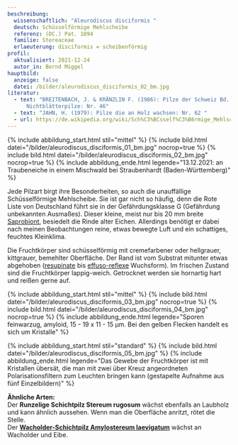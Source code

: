 ```yaml
---
beschreibung:
  wissenschaftlich: "Aleurodiscus disciformis "
  deutsch: Schüsselförmige Mehlscheibe
  referenz: (DC.) Pat. 1894
  familie: Stereaceae
  erlaeuterung: disciformis = scheibenförmig
profil:
  aktualisiert: 2021-12-24
  autor_in: Bernd Miggel
hauptbild:
  anzeige: false
  datei: /bilder/aleurodiscus_disciformis_02_bm.jpg
literatur:
  - text: "BREITENBACH, J. & KRÄNZLIN F. (1986): Pilze der Schweiz Bd. 2,
      Nichtblätterpilze: Nr. 46"
  - text: "JAHN, H. (1979): Pilze die an Holz wachsen: Nr. 62 "
  - url: https://de.wikipedia.org/wiki/Sch%C3%BCsself%C3%B6rmige_Mehlscheibe
---
```

{% include abbildung_start.html stil="mittel" %}
{% include bild.html datei="/bilder/aleurodiscus_disciformis_01_bm.jpg" nocrop=true %}
{% include bild.html datei="/bilder/aleurodiscus_disciformis_02_bm.jpg" nocrop=true %}
{% include abbildung_ende.html legende="13.12.2021: an Traubeneiche in einem Mischwald bei Straubenhardt (Baden-Württemberg)" %}

Jede Pilzart birgt ihre Besonderheiten, so auch die unauffällige Schüsselförmige Mehlscheibe. Sie ist gar nicht so häufig, denn die Rote Liste von Deutschland führt sie in der Gefährdungsklasse G (Gefährdung unbekannten Ausmaßes). Dieser kleine, meist nur bis 20 mm breite [Saprobiont](saprobiontisch "Glossar"), besiedelt die Rinde alter Eichen. Allerdings benötigt er dabei nach meinen Beobachtungen reine, etwas bewegte Luft und ein schattiges, feuchtes Kleinklima.

Die Fruchtkörper sind schüsselförmig mit cremefarbener oder hellgrauer, kittgrauer, bemehlter Oberfläche. Der Rand ist vom Substrat mitunter etwas abgehoben ([resupinate](resupinat "Glossar") bis [effuso-reflexe](effuso-reflex "Glossar") Wuchsform). Im frischen Zustand sind die Fruchtkörper lappig-weich. Getrocknet werden sie hornartig hart und reißen gerne auf.

{% include abbildung_start.html stil="mittel" %}
{% include bild.html datei="/bilder/aleurodiscus_disciformis_03_bm.jpg" nocrop=true %}
{% include bild.html datei="/bilder/aleurodiscus_disciformis_04_bm.jpg" nocrop=true %}
{% include abbildung_ende.html legende="Sporen feinwarzug, amyloid, 15 - 19 x 11 - 15 µm. Bei den gelben Flecken handelt es sich um Kristalle" %}

{% include abbildung_start.html stil="standard" %}
{% include bild.html datei="/bilder/aleurodiscus_disciformis_05_bm.jpg" %}
{% include abbildung_ende.html legende="Das Gewebe der Fruchtkörper ist mit Kristallen übersät, die man mit zwei über Kreuz angeordneten Polarisationsfiltern zum Leuchten bringen kann (gestapelte Aufnahme aus fünf Einzelbildern)" %}

**Ähnliche Arten:**  
Der **Runzelige Schichtpilz Stereum rugosum** wächst ebenfalls an Laubholz und kann ähnlich aussehen. Wenn man die Oberfläche anritzt, rötet die Stelle.  
Der **[Wacholder-Schichtpilz Amylostereum laevigatum](/pilze/amylostereum-laevigatum-wacholder-schichtpilz)** wächst an Wacholder und Eibe.